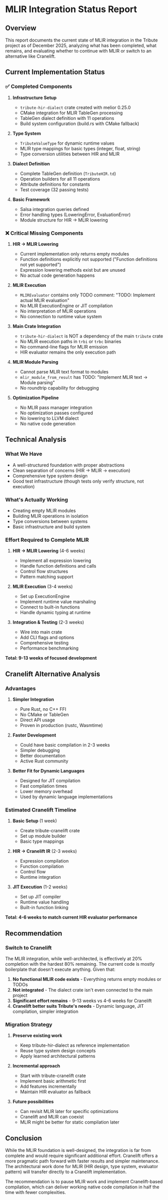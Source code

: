 # MLIR Integration Status Report

## Overview

This report documents the current state of MLIR integration in the Tribute project as of December 2025, analyzing what has been completed, what remains, and evaluating whether to continue with MLIR or switch to an alternative like Cranelift.

## Current Implementation Status

### ✅ Completed Components

1. **Infrastructure Setup**
   - `tribute-hir-dialect` crate created with melior 0.25.0
   - CMake integration for MLIR TableGen processing
   - TableGen dialect definition with 11 operations
   - Build system configuration (build.rs with CMake fallback)

2. **Type System**
   - `TributeValueType` for dynamic runtime values
   - MLIR type mappings for basic types (integer, float, string)
   - Type conversion utilities between HIR and MLIR

3. **Dialect Definition**
   - Complete TableGen definition (`TributeHIR.td`)
   - Operation builders for all 11 operations
   - Attribute definitions for constants
   - Test coverage (32 passing tests)

4. **Basic Framework**
   - Salsa integration queries defined
   - Error handling types (LoweringError, EvaluationError)
   - Module structure for HIR → MLIR lowering

### ❌ Critical Missing Components

1. **HIR → MLIR Lowering**
   - Current implementation only returns empty modules
   - Function definitions explicitly not supported ("Function definitions not yet supported")
   - Expression lowering methods exist but are unused
   - No actual code generation happens

2. **MLIR Execution**
   - `MLIREvaluator` contains only TODO comment: "TODO: Implement actual MLIR evaluation"
   - No MLIR ExecutionEngine or JIT compilation
   - No interpretation of MLIR operations
   - No connection to runtime value system

3. **Main Crate Integration**
   - `tribute-hir-dialect` is NOT a dependency of the main `tribute` crate
   - No MLIR execution paths in `trbi` or `trbc` binaries
   - No command-line flags for MLIR emission
   - HIR evaluator remains the only execution path

4. **MLIR Module Parsing**
   - Cannot parse MLIR text format to modules
   - `mlir_module_from_result` has TODO: "Implement MLIR text -> Module parsing"
   - No roundtrip capability for debugging

5. **Optimization Pipeline**
   - No MLIR pass manager integration
   - No optimization passes configured
   - No lowering to LLVM dialect
   - No native code generation

## Technical Analysis

### What We Have
- A well-structured foundation with proper abstractions
- Clean separation of concerns (HIR → MLIR → execution)
- Comprehensive type system design
- Good test infrastructure (though tests only verify structure, not execution)

### What's Actually Working
- Creating empty MLIR modules
- Building MLIR operations in isolation
- Type conversions between systems
- Basic infrastructure and build system

### Effort Required to Complete MLIR

1. **HIR → MLIR Lowering** (4-6 weeks)
   - Implement all expression lowering
   - Handle function definitions and calls
   - Control flow structures
   - Pattern matching support

2. **MLIR Execution** (3-4 weeks)
   - Set up ExecutionEngine
   - Implement runtime value marshaling
   - Connect to built-in functions
   - Handle dynamic typing at runtime

3. **Integration & Testing** (2-3 weeks)
   - Wire into main crate
   - Add CLI flags and options
   - Comprehensive testing
   - Performance benchmarking

**Total: 9-13 weeks of focused development**

## Cranelift Alternative Analysis

### Advantages
1. **Simpler Integration**
   - Pure Rust, no C++ FFI
   - No CMake or TableGen
   - Direct API usage
   - Proven in production (rustc, Wasmtime)

2. **Faster Development**
   - Could have basic compilation in 2-3 weeks
   - Simpler debugging
   - Better documentation
   - Active Rust community

3. **Better Fit for Dynamic Languages**
   - Designed for JIT compilation
   - Fast compilation times
   - Lower memory overhead
   - Used by dynamic language implementations

### Estimated Cranelift Timeline
1. **Basic Setup** (1 week)
   - Create tribute-cranelift crate
   - Set up module builder
   - Basic type mappings

2. **HIR → Cranelift IR** (2-3 weeks)
   - Expression compilation
   - Function compilation
   - Control flow
   - Runtime integration

3. **JIT Execution** (1-2 weeks)
   - Set up JIT compiler
   - Runtime value handling
   - Built-in function linking

**Total: 4-6 weeks to match current HIR evaluator performance**

## Recommendation

### Switch to Cranelift

The MLIR integration, while well-architected, is effectively at 20% completion with the hardest 80% remaining. The current code is mostly boilerplate that doesn't execute anything. Given that:

1. **No functional MLIR code exists** - Everything returns empty modules or TODOs
2. **Not integrated** - The dialect crate isn't even connected to the main project
3. **Significant effort remains** - 9-13 weeks vs 4-6 weeks for Cranelift
4. **Cranelift better suits Tribute's needs** - Dynamic language, JIT compilation, simpler integration

### Migration Strategy

1. **Preserve existing work**
   - Keep tribute-hir-dialect as reference implementation
   - Reuse type system design concepts
   - Apply learned architectural patterns

2. **Incremental approach**
   - Start with tribute-cranelift crate
   - Implement basic arithmetic first
   - Add features incrementally
   - Maintain HIR evaluator as fallback

3. **Future possibilities**
   - Can revisit MLIR later for specific optimizations
   - Cranelift and MLIR can coexist
   - MLIR might be better for static compilation later

## Conclusion

While the MLIR foundation is well-designed, the integration is far from complete and would require significant additional effort. Cranelift offers a more pragmatic path forward with faster results and simpler maintenance. The architectural work done for MLIR (HIR design, type system, evaluator pattern) will transfer directly to a Cranelift implementation.

The recommendation is to pause MLIR work and implement Cranelift-based compilation, which can deliver working native code compilation in half the time with fewer complexities.